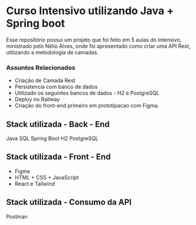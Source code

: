 
# Curso Intensivo utilizando Java + Spring boot

Esse repositório possui um projeto que foi feito em 5 aulas do Intensivo, ministrado pelo Nélio Alves, onde foi apresentado como criar uma API Rest, utilizando a metodologia de camadas.



### Assuntos Relacionados

- Criação de Camada Rest
- Persistencia com banco de dados
- Utilizado os seguintes bancos de dados - H2  e PostgreSQL
- Deploy no Railway
- Criação do front-end primeiro em prototipacao com Figma.


## Stack utilizada - Back - End
Java 
SQL
Spring Boot
H2 
PostgreSQL

## Stack utilizada - Front - End
- Figma 
- HTML + CSS + JavaScript
- React e Tailwind

## Stack utilizada - Consumo da API
Postman



